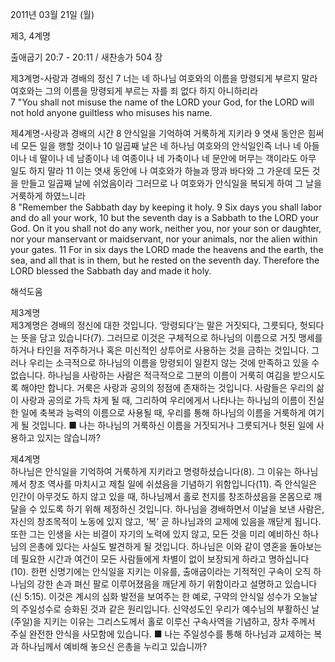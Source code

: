 2011년 03월 21일 (월)

제3, 4계명



출애굽기 20:7 - 20:11 / 새찬송가 504 장


제3계명-사랑과 경배의 정신
7 너는 네 하나님 여호와의 이름을 망령되게 부르지 말라 여호와는 그의 이름을 망령되게 부르는 자를 죄 없다 하지 아니하리라  
7 "You shall not misuse the name of the LORD your God, for the LORD will not hold anyone guiltless who misuses his name. 

제4계명-사랑과 경배의 시간
8 안식일을 기억하여 거룩하게 지키라 9 엿새 동안은 힘써 네 모든 일을 행할 것이나 10 일곱째 날은 네 하나님 여호와의 안식일인즉 너나 네 아들이나 네 딸이나 네 남종이나 네 여종이나 네 가축이나 네 문안에 머무는 객이라도 아무 일도 하지 말라 11 이는 엿새 동안에 나 여호와가 하늘과 땅과 바다와 그 가운데 모든 것을 만들고 일곱째 날에 쉬었음이라 그러므로 나 여호와가 안식일을 복되게 하여 그 날을 거룩하게 하였느니라  
8 "Remember the Sabbath day by keeping it holy. 9 Six days you shall labor and do all your work, 10 but the seventh day is a Sabbath to the LORD your God. On it you shall not do any work, neither you, nor your son or daughter, nor your manservant or maidservant, nor your animals, nor the alien within your gates. 11 For in six days the LORD made the heavens and the earth, the sea, and all that is in them, but he rested on the seventh day. Therefore the LORD blessed the Sabbath day and made it holy.

해석도움





제3계명  
제3계명은 경배의 정신에 대한 것입니다. ‘망령되다’는 말은 거짓되다, 그릇되다, 헛되다는 뜻을 담고 있습니다(7). 그러므로 이것은 구체적으로 하나님의 이름으로 거짓 맹세를 하거나 타인을 저주하거나 혹은 미신적인 상투어로 사용하는 것을 금하는 것입니다. 그러나 우리는 소극적으로 하나님의 이름을 망령되이 일컫지 않는 것에 만족하고 있을 수 없습니다. 하나님을 사랑하는 사람은 적극적으로 그분의 이름이 거룩히 여김을 받으시도록 해야만 합니다. 거룩은 사랑과 공의의 정점에 존재하는 것입니다. 사람들은 우리의 삶이 사랑과 공의로 가득 차게 될 때, 그리하여 우리에게서 나타나는 하나님의 이름이 진실한 일에 축복과 능력의 이름으로 사용될 때, 우리를 통해 하나님의 이름을 거룩하게 여기게 될 것입니다. 
■ 나는 하나님의 거룩하신 이름을 거짓되거나 그릇되거나 헛된 일에 사용하고 있지는 않습니까?  

제4계명  
하나님은 안식일을 기억하여 거룩하게 지키라고 명령하셨습니다(8). 그 이유는 하나님께서 창조 역사를 마치시고 제칠 일에 쉬셨음을 기념하기 위함입니다(11). 즉 안식일은 인간이 아무것도 하지 않고 있을 때, 하나님께서 홀로 천지를 창조하셨음을 온몸으로 깨달을 수 있도록 하기 위해 제정하신 것입니다. 하나님을 경배하면서 이날을 보낸 사람은, 자신의 창조목적이 노동에 있지 않고, ‘복’ 곧 하나님과의 교제에 있음을 깨닫게 됩니다. 또한 그는 인생을 사는 비결이 자기의 노력에 있지 않고, 모든 것을 미리 예비하신 하나님의 은총에 있다는 사실도 발견하게 될 것입니다. 하나님은 이와 같이 영혼을 돌아보는 데 필요한 시간과 여건이 모든 사람들에게 차별이 없이 보장되게 하라고 명하십니다(10). 한편 신명기에는 안식일을 지키는 이유를, 출애굽이라는 기적적인 구속이 오직 하나님의 강한 손과 펴신 팔로 이루어졌음을 깨닫게 하기 위함이라고 설명하고 있습니다(신 5:15). 이것은 계시의 심화 발전을 보여주는 한 예로, 구약의 안식일 성수가 오늘날의 주일성수로 승화된 것과 같은 원리입니다. 신약성도인 우리가 예수님의 부활하신 날(주일)을 지키는 이유는 그리스도께서 홀로 이루신 구속사역을 기념하고, 장차 주께서 주실 완전한 안식을 사모함에 있습니다.
■ 나는 주일성수를 통해 하나님과 교제하는 복과 하나님께서 예비해 놓으신 은총을 누리고 있습니까?